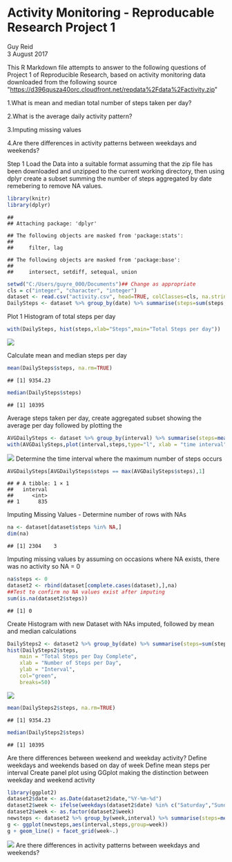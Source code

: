 # Activity Monitoring - Reproducable Research Project 1
Guy Reid  
3 August 2017  


This R Markdown file attempts to answer to the following questions of Project 1 of Reproducible Research, based on activity monitoring data downloaded from the following source "https://d396qusza40orc.cloudfront.net/repdata%2Fdata%2Factivity.zip"

1.What is mean and median total number of steps taken per day?

2.What is the average daily activity pattern?

3.Imputing missing values

4.Are there differences in activity patterns between weekdays and weekends?

Step 1 Load the Data into a suitable format assuming that the zip file has been downloaded and unzipped to the current working directory, then using dplyr create a subset summing the number of steps aggregated by date remebering to remove NA values.


```r
library(knitr)
library(dplyr)
```

```
## 
## Attaching package: 'dplyr'
```

```
## The following objects are masked from 'package:stats':
## 
##     filter, lag
```

```
## The following objects are masked from 'package:base':
## 
##     intersect, setdiff, setequal, union
```

```r
setwd("C:/Users/guyre_000/Documents")## Change as appropriate
cls = c("integer", "character", "integer")
dataset <- read.csv("activity.csv", head=TRUE, colClasses=cls, na.strings="NA")
DailySteps <- dataset %>% group_by(date) %>% summarise(steps=sum(steps,na.rm=TRUE))
```

Plot 1 Histogram of total steps per day


```r
with(DailySteps, hist(steps,xlab="Steps",main="Total Steps per day"))
```

![](PA1_template_files/figure-html/unnamed-chunk-2-1.png)<!-- -->

Calculate mean and median steps per day


```r
mean(DailySteps$steps, na.rm=TRUE)
```

```
## [1] 9354.23
```

```r
median(DailySteps$steps)
```

```
## [1] 10395
```
Average steps taken per day, create aggregated subset showing the average per day followed by plotting the 

```r
AVGDailySteps <- dataset %>% group_by(interval) %>% summarise(steps=mean(steps,na.rm=TRUE))
with(AVGDailySteps,plot(interval,steps,type="l", xlab = "time interval", ylab = "Average steps", main = "Average steps taken over all days vs n time interval"),col = "blue")
```

![](PA1_template_files/figure-html/unnamed-chunk-4-1.png)<!-- -->
Determine the time interval where the  maximum number of steps occurs


```r
AVGDailySteps[AVGDailySteps$steps == max(AVGDailySteps$steps),1]
```

```
## # A tibble: 1 × 1
##   interval
##      <int>
## 1      835
```
Imputing Missing Values - Determine number of rows with NAs


```r
na <- dataset[dataset$steps %in% NA,]
dim(na)
```

```
## [1] 2304    3
```
Imputing missing values by assuming on occasions where NA exists, there was no activity so NA = 0


```r
na$steps <- 0
dataset2 <- rbind(dataset[complete.cases(dataset),],na)
##Test to confirm no NA values exist after imputing
sum(is.na(dataset2$steps))
```

```
## [1] 0
```
Create Histogram with new Dataset with NAs imputed, followed by mean and median calculations


```r
DailySteps2 <- dataset2 %>% group_by(date) %>% summarise(steps=sum(steps,na.rm=TRUE))
hist(DailySteps2$steps, 
    main = "Total Steps per Day Complete", 
    xlab = "Number of Steps per Day", 
    ylab = "Interval",
    col="green",
    breaks=50)
```

![](PA1_template_files/figure-html/unnamed-chunk-8-1.png)<!-- -->

```r
mean(DailySteps2$steps, na.rm=TRUE)
```

```
## [1] 9354.23
```

```r
median(DailySteps2$steps)
```

```
## [1] 10395
```
Are there differences between weekend and weekday activity?
Define weekdays and weekends based on day of week 
Define mean steps per interval
Create panel plot using GGplot making the distinction between weekday and weekend activity


```r
library(ggplot2)
dataset2$date <- as.Date(dataset2$date,"%Y-%m-%d")
dataset2$week <- ifelse(weekdays(dataset2$date) %in% c("Saturday","Sunday"),"weekend","weekday")
dataset2$week <- as.factor(dataset2$week)
newsteps <- dataset2 %>% group_by(week,interval) %>% summarise(steps=mean(steps))
g <- ggplot(newsteps,aes(interval,steps,group=week))
g + geom_line() + facet_grid(week~.)
```

![](PA1_template_files/figure-html/unnamed-chunk-9-1.png)<!-- -->
Are there differences in activity patterns between weekdays and weekends?



